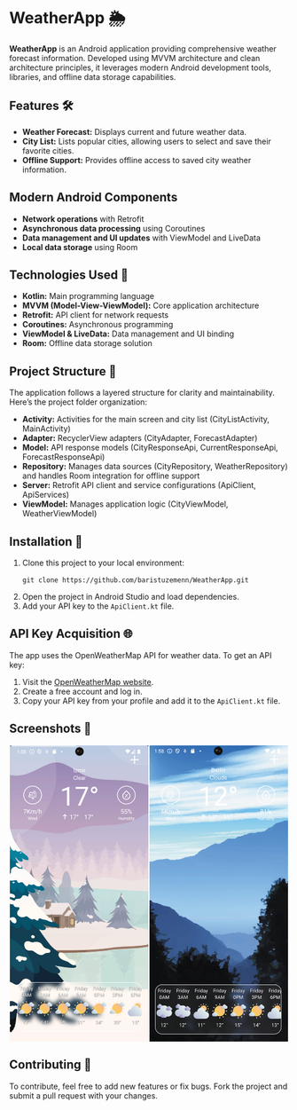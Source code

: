 <!DOCTYPE html>
<html lang="en">
<head>
    <meta charset="UTF-8">
    <meta name="viewport" content="width=device-width, initial-scale=1.0">
</head>
<body>

<h1>WeatherApp 🌦️</h1>

<p><strong>WeatherApp</strong> is an Android application providing comprehensive weather forecast information. Developed using MVVM architecture and clean architecture principles, it leverages modern Android development tools, libraries, and offline data storage capabilities.</p>

<h2>Features 🛠️</h2>
<ul>
    <li><strong>Weather Forecast:</strong> Displays current and future weather data.</li>
    <li><strong>City List:</strong> Lists popular cities, allowing users to select and save their favorite cities.</li>
    <li><strong>Offline Support:</strong> Provides offline access to saved city weather information.</li>
</ul>

<h2>Modern Android Components</h2>
<ul>
    <li><strong>Network operations</strong> with Retrofit</li>
    <li><strong>Asynchronous data processing</strong> using Coroutines</li>
    <li><strong>Data management and UI updates</strong> with ViewModel and LiveData</li>
    <li><strong>Local data storage</strong> using Room</li>
</ul>

<h2>Technologies Used 🧰</h2>
<ul>
    <li><strong>Kotlin:</strong> Main programming language</li>
    <li><strong>MVVM (Model-View-ViewModel):</strong> Core application architecture</li>
    <li><strong>Retrofit:</strong> API client for network requests</li>
    <li><strong>Coroutines:</strong> Asynchronous programming</li>
    <li><strong>ViewModel & LiveData:</strong> Data management and UI binding</li>
    <li><strong>Room:</strong> Offline data storage solution</li>
</ul>

<h2>Project Structure 📂</h2>
<p>The application follows a layered structure for clarity and maintainability. Here’s the project folder organization:</p>
<ul>
    <li><strong>Activity:</strong> Activities for the main screen and city list (CityListActivity, MainActivity)</li>
    <li><strong>Adapter:</strong> RecyclerView adapters (CityAdapter, ForecastAdapter)</li>
    <li><strong>Model:</strong> API response models (CityResponseApi, CurrentResponseApi, ForecastResponseApi)</li>
    <li><strong>Repository:</strong> Manages data sources (CityRepository, WeatherRepository) and handles Room integration for offline support</li>
    <li><strong>Server:</strong> Retrofit API client and service configurations (ApiClient, ApiServices)</li>
    <li><strong>ViewModel:</strong> Manages application logic (CityViewModel, WeatherViewModel)</li>
</ul>

<h2>Installation 🚀</h2>
<ol>
    <li>Clone this project to your local environment:
        <pre><code>git clone https://github.com/baristuzemenn/WeatherApp.git</code></pre>
    </li>
    <li>Open the project in Android Studio and load dependencies.</li>
    <li>Add your API key to the <code>ApiClient.kt</code> file.</li>
</ol>

<h2>API Key Acquisition 🌐</h2>
<p>The app uses the OpenWeatherMap API for weather data. To get an API key:</p>
<ol>
    <li>Visit the <a href="https://openweathermap.org/" target="_blank">OpenWeatherMap website</a>.</li>
    <li>Create a free account and log in.</li>
    <li>Copy your API key from your profile and add it to the <code>ApiClient.kt</code> file.</li>
</ol>

<h2>Screenshots 📸</h2>
<div style="display: flex; justify-content: space-around;">
    <img src="https://github.com/baristuzemenn/WeatherApp/raw/main/Ekran%20Resmi%202024-11-01%2001.58.10.png" alt="Main Screen Screenshot" width="250">
    <img src="https://github.com/baristuzemenn/WeatherApp/raw/main/Ekran%20Resmi%202024-11-01%2001.58.59.png" alt="City List Screenshot" width="250">
</div>

<h2>Contributing 🤝</h2>
<p>To contribute, feel free to add new features or fix bugs. Fork the project and submit a pull request with your changes.</p>

</body>
</html>
